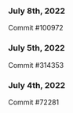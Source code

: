### July 8th, 2022

Commit #100972

### July 5th, 2022

Commit #314353


### July 4th, 2022

Commit #72281
